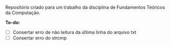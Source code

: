 Repositório criado para um trabalho da disciplina de Fundamentos Teóricos da Computação.

**To-do:**
 - [ ] Consertar erro de não leitura da última linha do arquivo txt
 - [ ] Consertar erro do strcmp